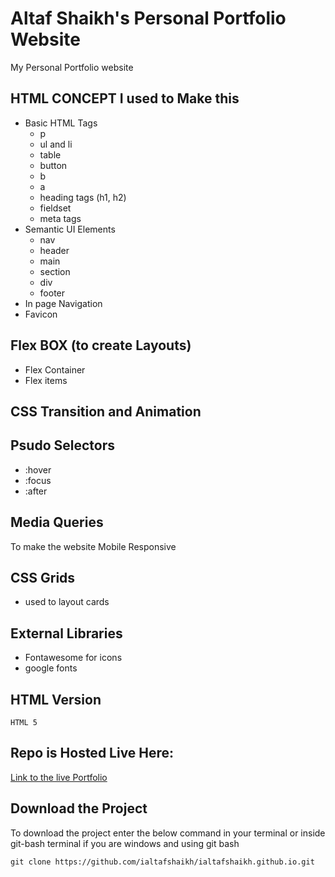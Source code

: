 # Altaf Shaikh's Personal Portfolio Website
My Personal Portfolio website

## HTML CONCEPT I used to Make this

- Basic HTML Tags
  - p
  - ul and li
  - table
  - button
  - b
  - a
  - heading tags (h1, h2)
  - fieldset
  - meta tags
- Semantic UI Elements
  - nav
  - header
  - main
  - section
  - div
  - footer
- In page Navigation
- Favicon


## Flex BOX (to create Layouts)
- Flex Container
- Flex items

## CSS Transition and Animation

## Psudo Selectors
- :hover
- :focus
- :after

## Media Queries
To make the website Mobile Responsive

## CSS Grids
- used to layout cards

## External Libraries
- Fontawesome for icons
- google fonts
  
## HTML Version
`HTML 5`

## Repo is Hosted Live Here:
[Link to the live Portfolio](https://ialtafshaikh.github.io/)

## Download the Project
To download the project enter the below command in your terminal or inside git-bash terminal if you are windows and using git bash  

```
git clone https://github.com/ialtafshaikh/ialtafshaikh.github.io.git

```
